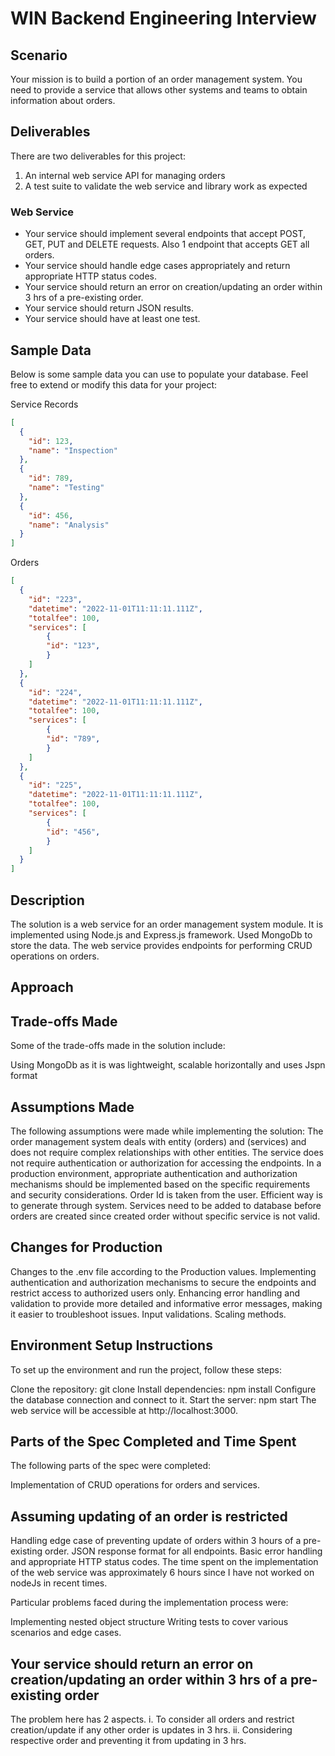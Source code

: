 # WIN Backend Engineering Interview

## Scenario

Your mission is to build a portion of an order management system. You need to provide a service that allows other systems and teams to obtain information about orders.

## Deliverables

There are two deliverables for this project:

1. An internal web service API for managing orders
2. A test suite to validate the web service and library work as expected


### Web Service

- Your service should implement several endpoints that accept POST, GET, PUT and DELETE requests. Also 1 endpoint that accepts GET all orders.
- Your service should handle edge cases appropriately and return appropriate HTTP status codes.
- Your service should return an error on creation/updating an order within 3 hrs of a pre-existing order.
- Your service should return JSON results.
- Your service should have at least one test.

## Sample Data

Below is some sample data you can use to populate your database. Feel free to extend or modify this data for your project:

Service Records

```json
[
  {
    "id": 123,
    "name": "Inspection"
  },
  {
    "id": 789,
    "name": "Testing"
  },
  {
    "id": 456,
    "name": "Analysis"
  }
]
```

Orders

```json
[
  {
    "id": "223",
    "datetime": "2022-11-01T11:11:11.111Z",
    "totalfee": 100,
    "services": [
        {
        "id": "123",
        }
    ]
  },
  {
    "id": "224",
    "datetime": "2022-11-01T11:11:11.111Z",
    "totalfee": 100,
    "services": [
        {
        "id": "789",
        }
    ]
  },
  {
    "id": "225",
    "datetime": "2022-11-01T11:11:11.111Z",
    "totalfee": 100,
    "services": [
        {
        "id": "456",
        }
    ]
  }
]
```


## Description
The solution is a web service for an order management system module. It is implemented using Node.js and Express.js framework. Used MongoDb to store the data. The web service provides endpoints for performing CRUD operations on orders.

## Approach

## Trade-offs Made

Some of the trade-offs made in the solution include:

Using MongoDb as it is was lightweight, scalable horizontally and uses Jspn format

## Assumptions Made

The following assumptions were made while implementing the solution:
The order management system deals with entity (orders) and (services) and does not require complex relationships with other entities.
The service does not require authentication or authorization for accessing the endpoints. In a production environment, appropriate authentication and authorization mechanisms should be implemented based on the specific requirements and security considerations.
Order Id is taken from the user. Efficient way is to generate through system.
Services need to be added to database before orders are created since created order without specific service is not valid.


## Changes for Production

Changes to the .env file according to the Production values.
Implementing authentication and authorization mechanisms to secure the endpoints and restrict access to authorized users only.
Enhancing error handling and validation to provide more detailed and informative error messages, making it easier to troubleshoot issues.
Input validations.
Scaling methods.


## Environment Setup Instructions

To set up the environment and run the project, follow these steps:

Clone the repository: git clone 
Install dependencies: npm install
Configure the database connection and connect to it.
Start the server: npm start
The web service will be accessible at http://localhost:3000.

## Parts of the Spec Completed and Time Spent
The following parts of the spec were completed:

Implementation of CRUD operations for orders and services.
## Assuming updating of an order is restricted
Handling edge case of preventing update of orders within 3 hours of a pre-existing order. 
JSON response format for all endpoints.
Basic error handling and appropriate HTTP status codes.
The time spent on the implementation of the web service was approximately 6 hours since I have not worked on nodeJs in recent times.

Particular problems faced during the implementation process were:

Implementing nested object structure
Writing tests to cover various scenarios and edge cases.

## Your service should return an error on creation/updating an order within 3 hrs of a pre-existing order
The problem here has 2 aspects.
i. To consider all orders and restrict creation/update if any other order is updates in 3 hrs.
ii. Considering respective order and preventing it from updating in 3 hrs.